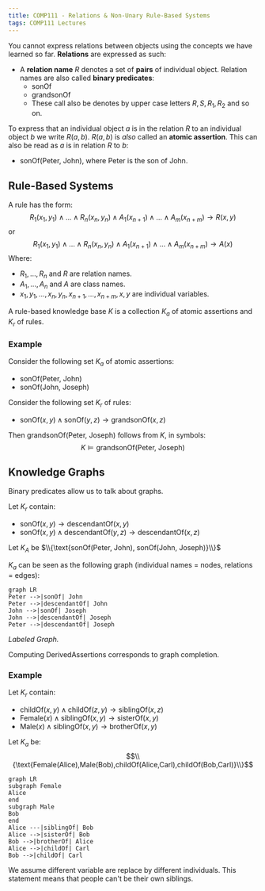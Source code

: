 ```yaml
---
title: COMP111 - Relations & Non-Unary Rule-Based Systems
tags: COMP111 Lectures
---
```

You cannot express relations between objects using the concepts we have learned so far. **Relations** are expressed as such: 

* A **relation name** $R$ denotes a set of **pairs** of individual object. Relation names are also called **binary predicates**: 
	* $\text{sonOf}$
	* $\text{grandsonOf}$
	* These call also be denotes by upper case letters $R,S,R_1,R_2$ and so on.
	
To express that an individual object $a$ is in the relation $R$ to an individual object $b$ we write $R(a,b)$. $R(a,b)$ is *also* called an **atomic assertion**. This can also be read as $a$ is in relation $R$ to $b$:

* $\text{sonOf(Peter, John)}$, where $\text{Peter}$ is the son of $\text{John}$.

## Rule-Based Systems
A rule has the form:
$$R_1(x_1,y_1)\wedge\ldots\wedge R_n(x_n,y_n)\wedge A_1(x_{n+1})\wedge\ldots\wedge A_m(x_{n+m})\rightarrow R(x,y)$$
or
$$R_1(x_1,y_1)\wedge\ldots\wedge R_n(x_n,y_n)\wedge A_1(x_{n+1})\wedge\ldots\wedge A_m(x_{n+m})\rightarrow A(x)$$
Where:

* $R_1,\ldots,R_n$ and $R$ are relation names.
* $A_1,\ldots,A_n$ and $A$ are class names.
* $x_1,y_1,\ldots,x_n,y_n,x_{n+1},\ldots,x_{n+m},x,y$ are individual variables.

A rule-based knowledge base $K$ is a collection $K_a$ of atomic assertions and $K_r$ of rules.

### Example

Consider the following set $K_a$ of atomic assertions:

* $\text{sonOf(Peter, John)}$
* $\text{sonOf(John, Joseph)}$

Consider the following set $K_r$ of rules:

* $\text{sonOf}(x,y)\wedge\text{sonOf}(y,z)\rightarrow\text{grandsonOf}(x,z)$

Then $\text{grandsonOf(Peter, Joseph)}$ follows from $K$, in symbols:
$$K\models\text{grandsonOf(Peter, Joseph)}$$

## Knowledge Graphs

Binary predicates allow us to talk about graphs.

Let $K_r$ contain:

* $\text{sonOf}(x,y)\rightarrow\text{descendantOf}(x,y)$
* $\text{sonOf}(x,y)\wedge\text{descendantOf}(y,z)\rightarrow\text{descendantOf}(x,z)$

Let $K_A$ be $\\{\text{sonOf(Peter, John), sonOf(John, Joseph)}\\}$

$K_a$ can be seen as the following graph  (individual names = nodes, relations = edges):

```mermaid
graph LR
Peter -->|sonOf| John
Peter -->|descendantOf| John
John -->|sonOf| Joseph
John -->|descendantOf| Joseph
Peter -->|descendantOf| Joseph

```
*Labeled Graph.*

Computing $\text{DerivedAssertions}$ corresponds to graph completion.

### Example

Let $K_r$ contain:

* $\text{childOf}(x,y)\wedge\text{childOf}(z,y)\rightarrow\text{siblingOf}(x,z)$
* $\text{Female}(x)\wedge\text{siblingOf}(x,y)\rightarrow\text{sisterOf}(x,y)$
* $\text{Male}(x)\wedge\text{siblingOf}(x,y)\rightarrow\text{brotherOf}(x,y)$

Let $K_a$ be:
$$\\{\text{Female(Alice),Male(Bob),childOf(Alice,Carl),childOf(Bob,Carl)}\\}$$

```mermaid
graph LR
subgraph Female
Alice
end
subgraph Male
Bob
end
Alice ---|siblingOf| Bob
Alice -->|sisterOf| Bob
Bob -->|brotherOf| Alice
Alice -->|childOf| Carl
Bob -->|childOf| Carl
```

We assume different variable are replace by different individuals. This statement means that people can't be their own siblings.



